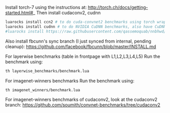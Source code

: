 Install torch-7 using the instructions at: http://torch.ch/docs/getting-started.html#_
Then install cudaconv2, cudnn
```bash
luarocks install ccn2 # to do cuda-convnet2 benchmarks using torch wrappers
luarocks install cudnn # to do NVIDIA CuDNN benchmarks, also have CuDNN installed on your machine
#luarocks install https://raw.githubusercontent.com/qassemoquab/nnbhwd/master/nnbhwd-scm-1.rockspec # to do nnBHWD benchmarks
```

Also install fbcunn's sync branch (I just synced from internal, pending cleanup): https://github.com/facebook/fbcunn/blob/master/INSTALL.md

For layerwise benchmarks (table in frontpage with L1,L2,L3,L4,L5)
Run the benchmark using:
```bash
th layerwise_benchmarks/benchmark.lua
```

For imagenet-winners benchmarks
Run the benchmark using:
```bash
th imagenet_winners/benchmark.lua
```

For imagenet-winners benchmarks of cudaconv2, look at the cudaconv2 branch: https://github.com/soumith/convnet-benchmarks/tree/cudaconv2
